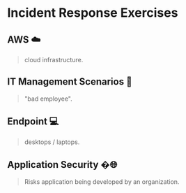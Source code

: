 # Incident Response Exercises


## AWS  ☁️
> cloud infrastructure.

## IT Management Scenarios 📠
> "bad employee".

## Endpoint 💻
> desktops / laptops.

## Application Security  �🌐
> Risks application being developed by an organization.



<!--

## 1. Top level Risks
Broad, strategic risks typically expressed by a board or C-Suite when asked by a security team. These may not be measured often, but will set high level vision for a security organization.

- A trust issue has threatened investors (_We don't want to hurt stock price_)
- A trust issue has created a press event. (_Keep us out of the press_)
- A trust issue has begun a regulatory / legal event. (_We don't want to get sued_)
- A trust issue has created a loss in customer activity. (_We want to keep customers happy_)
- A trust issue is exacerbated due to a poorly handled response. (_We should never be caught off guard_)
- An executive is removed do to a mishandled trust issue. (_I want to keep my job_)

> Leadership may call out far more specific risks, and that is OK. ("_A warehouse is offline_")

## 2. Scenarios that influence these risks
Risks can be decomposed from top level risks voiced by leadership. These would calibrate a team toward specific issues. Here is an example:

- A trust issue has created a loss in customer activity.
  - Our application was exploited and customer data was exposed.
    - An IDOR was discovered by an adversary and exploited.
    - An RCE was discovered by an adversary and exploited.
    - Our application retrieved objects from the wrong customer's S3 bucket when exporting data.  

## 3. Tasks that influence these risks
With target risks in mind, a team can pursue OKRs to influence the likelihood of information security scenarios occurring. This is well covered in [better OKR's](https://medium.com/@magoo/how-to-measure-risk-with-a-better-okr-c259bccf359e). This approach heavily relies on forecasting.

---

## Reference Scenarios

### Common scenario modifiers
These are typical additions to help prioritize the most relevant scenarios. They are not typically scenarios themselves, but help focus mitigation efforts to the highest priority problems.

Some scenarios are only important if they are capable of trigger an incident of a certain severity.

> A *P0 incident* has involved...

> A P0 incident has involved an employee who was not off-boarded correctly.

> A P0 incident has resulted because an attacker bypassed rate limiting.

Some bugs might not meet a specific "severity" classification but end up leveraged criminally anyways.

> ...was exploited "*in the wild*"

> An RCE discovered in our software was exploited "in the wild".

> An exploit targeting the configuration of web server we host has been observed in the wild.

The publicity involved with a scenario may be the goal of reduction efforts.

> The *press has disclosed*...

> An employee has leaked confidential data which the press has disclosed.

> We have botched a vulnerability disclosure and the press has disclosed it before we could issue a fix.

A time based scope is always included. Using consistent scopes or calendar based scopes improves everyone's ability to forecast comparable scenarios. "_Next Month_", "_Next Year_", "_Next Quarter_" are all typical.



### AWS Risks ☁️
Scenarios typically involving cloud infrastructure.

- An IAM secret key has exposed to the internet.
- An S3 bucket has exposed to the internet.
- Security groups and ACL's have exposed a high risk server.
- An adversary has gained access to our AWS account.
- CloudTrail logs have been deleted or modified.

### Endpoint Risks 💻
Typical risks to desktops / laptops.

- An adversary has implanted malware on an endpoint.
- Endpoint malware is remotely beaconing to a C2.
- An adversary has moved laterally in the environment.
- An adversary has exploited unpatched software on an endpoint.
- An adversary has elevated privilege on an endpoint.

### Application Security Scenarios 📱🌐
Risks involving a product or application being developed by an organization.

- An adversary has remotely executed code through our application.
- An adversary has bypassed our rate limiting capability.
- An adversary has queried our database directly through our application.
- An adversary has exploited an indirect object reference vulnerability.
- An XSS vulnerability has been used against another user on our application.
- A research finding has gone outside of our disclosure process.
- Payment instruments are exposed to an adversary.
- Credentials are exposed to an adversary.

### Incident Response Scenarios 🚒
Meta-Incidents created by poor incident handling.

- An incident has sustained for more than two days.
- We are unable to discover root cause in an incident.
- We have not been able to comment publicly within our communications SLA.

### Physical Security Scenarios 🔫
Physical harm and physical loss.

- A celebrity employee is harassed in person
- An employee is involved in violence on company space (real estate or event)
- Company property over $X has been lost.
- An unauthorized individual has accessed our facility.
- An executive is threatened while traveling.
- An incident was not captured our cameras.

-->
